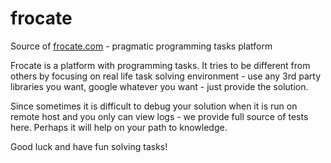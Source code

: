 # frocate
Source of [frocate.com](http://frocate.com) - pragmatic programming tasks platform

Frocate is a platform with programming tasks. It tries to be different from others by 
focusing on real life task solving environment - use any 3rd party libraries you want,
google whatever you want - just provide the solution.

Since sometimes it is difficult to debug your solution when it is run on remote host
and you only can view logs - we provide full source of tests here. Perhaps it will
help on your path to knowledge.

Good luck and have fun solving tasks!
